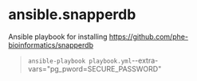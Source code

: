 # ansible.snapperdb
Ansible playbook for installing https://github.com/phe-bioinformatics/snapperdb

> `ansible-playbook playbook.yml`--extra-vars="pg_pword=SECURE_PASSWORD"
